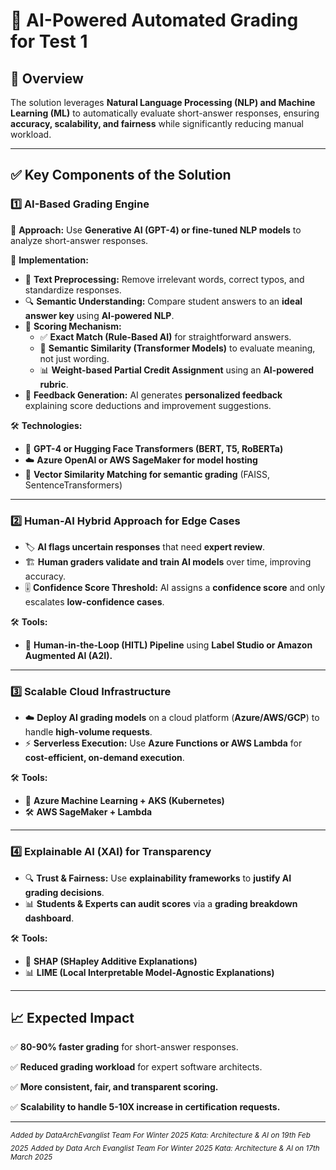 # 🚀 **AI-Powered Automated Grading for Test 1**

## 📌 **Overview**
The solution leverages **Natural Language Processing (NLP) and Machine Learning (ML)** to automatically evaluate short-answer responses, ensuring **accuracy, scalability, and fairness** while significantly reducing manual workload.

---

## ✅ **Key Components of the Solution**

### **1️⃣ AI-Based Grading Engine**
🔹 **Approach:** Use **Generative AI (GPT-4) or fine-tuned NLP models** to analyze short-answer responses.

🔹 **Implementation:**
- 📝 **Text Preprocessing:** Remove irrelevant words, correct typos, and standardize responses.
- 🔍 **Semantic Understanding:** Compare student answers to an **ideal answer key** using **AI-powered NLP**.
- 🎯 **Scoring Mechanism:**
    - ✅ **Exact Match (Rule-Based AI)** for straightforward answers.
    - 🔁 **Semantic Similarity (Transformer Models)** to evaluate meaning, not just wording.
    - 📊 **Weight-based Partial Credit Assignment** using an **AI-powered rubric**.
- 📝 **Feedback Generation:** AI generates **personalized feedback** explaining score deductions and improvement suggestions.

🛠 **Technologies:**
- 🤖 **GPT-4 or Hugging Face Transformers (BERT, T5, RoBERTa)**
- ☁️ **Azure OpenAI or AWS SageMaker for model hosting**
- 🔎 **Vector Similarity Matching for semantic grading** (FAISS, SentenceTransformers)

---

### **2️⃣ Human-AI Hybrid Approach for Edge Cases**
- 🏷️ **AI flags uncertain responses** that need **expert review**.
- 🏗️ **Human graders validate and train AI models** over time, improving accuracy.
- 🎚️ **Confidence Score Threshold:** AI assigns a **confidence score** and only escalates **low-confidence cases**.

🛠 **Tools:**
- 🔄 **Human-in-the-Loop (HITL) Pipeline** using **Label Studio or Amazon Augmented AI (A2I).**

---

### **3️⃣ Scalable Cloud Infrastructure**
- ☁️ **Deploy AI grading models** on a cloud platform (**Azure/AWS/GCP**) to handle **high-volume requests**.
- ⚡ **Serverless Execution:** Use **Azure Functions or AWS Lambda** for **cost-efficient, on-demand execution**.

🛠 **Tools:**
- 🚀 **Azure Machine Learning + AKS (Kubernetes)**
- 🛠️ **AWS SageMaker + Lambda**

---

### **4️⃣ Explainable AI (XAI) for Transparency**
- 🔍 **Trust & Fairness:** Use **explainability frameworks** to **justify AI grading decisions**.
- 📊 **Students & Experts can audit scores** via a **grading breakdown dashboard**.

🛠 **Tools:**
- 📌 **SHAP (SHapley Additive Explanations)**
- 📊 **LIME (Local Interpretable Model-Agnostic Explanations)**

---

## 📈 **Expected Impact**
✅ **80-90% faster grading** for short-answer responses.

✅ **Reduced grading workload** for expert software architects.

✅ **More consistent, fair, and transparent scoring.**

✅ **Scalability to handle 5-10X increase in certification requests.**

---

<sub>*Added by DataArchEvanglist Team For Winter 2025 Kata: Architecture & AI on 19th Feb 2025*</sub>
<sub>*Added by Data Arch Evanglist Team For Winter 2025 Kata: Architecture & AI on 17th March 2025*</sub>